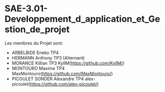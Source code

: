 # SAE-3.01-Developpement_d_application_et_Gestion_de_projet

Les membres du Projet sont:

- ARBELBIDE         Eneko       TP4
- HERMANN           Anthony     TP3 (Alternant) 
- MORANCE           Killian     TP3             KyllM(https://github.com/KyllM/)
- MONTOURO          Maxime      TP4             MaxMontouro(https://github.com/MaxMontouro/)
- PICOULET SONDER   Alexandre   TP4             alex-picoulet(https://github.com/alex-picoulet/)